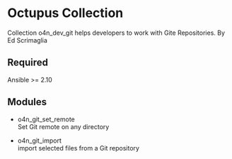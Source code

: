 # Octupus Collection

Collection o4n_dev_git helps developers to work with Gite Repositories.
By Ed Scrimaglia

## Required

Ansible >= 2.10  

## Modules

- o4n_git_set_remote  
  Set Git remote on any directory  

- o4n_git_import  
  import selected files from a Git repository  

